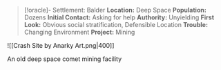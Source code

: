 
> [!oracle]- Settlement: Balder
> **Location:** Deep Space
> **Population:** Dozens
> **Initial Contact:** Asking for help
> **Authority:** Unyielding
> **First Look:** Obvious social stratification, Defensible Location
> **Trouble:** Changing Environment
> **Project:** Mining

![[Crash Site by Anarky Art.png|400]]

An old deep space comet mining facility

